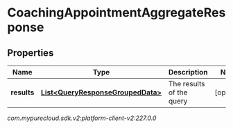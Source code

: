# CoachingAppointmentAggregateResponse


## Properties

| Name | Type | Description | Notes |
| ------------ | ------------- | ------------- | ------------- |
| **results** | [**List&lt;QueryResponseGroupedData&gt;**](QueryResponseGroupedData) | The results of the query |  [optional] |




_com.mypurecloud.sdk.v2:platform-client-v2:227.0.0_
